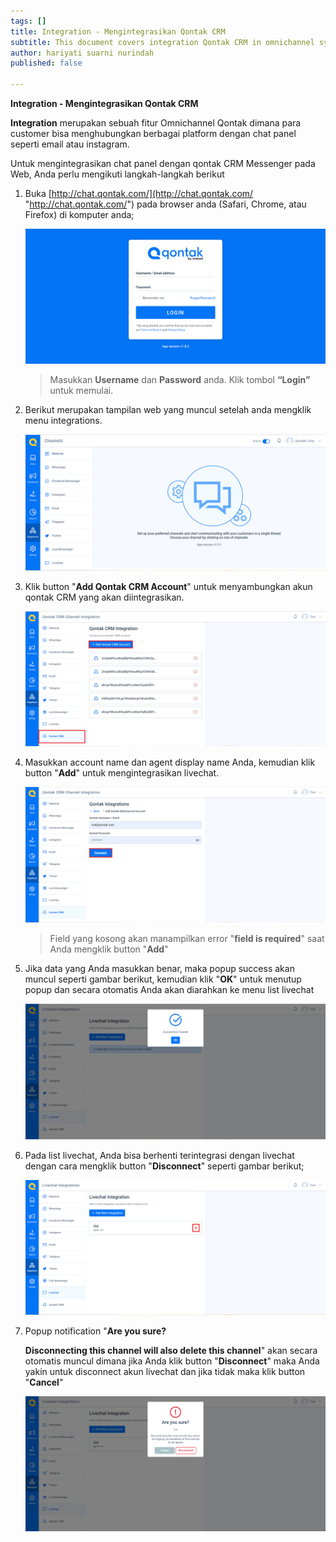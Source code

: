 ```yaml
---
tags: []
title: Integration - Mengintegrasikan Qontak CRM
subtitle: This document covers integration Qontak CRM in omnichannel system
author: hariyati suarni nurindah
published: false

---
```

**Integration - Mengintegrasikan Qontak CRM**

**Integration** merupakan sebuah fitur Omnichannel Qontak dimana para customer bisa menghubungkan berbagai platform dengan chat panel seperti email atau instagram.

Untuk mengintegrasikan chat panel dengan qontak CRM Messenger pada Web, Anda perlu mengikuti langkah-langkah berikut

1. Buka [http://chat.qontak.com/](http://chat.qontak.com/ "http://chat.qontak.com/") pada browser anda (Safari, Chrome, atau Firefox) di komputer anda;

   ![](/uploads/login-qontak-c.png)

   > Masukkan **Username** dan **Password** anda. Klik tombol **“Login”** untuk memulai.
2. Berikut merupakan tampilan web yang muncul setelah anda mengklik menu integrations.

   ![](/uploads/integrasi.PNG)
3. Klik button "**Add Qontak CRM Account**" untuk menyambungkan akun qontak CRM yang akan diintegrasikan.

   ![](/uploads/qontakcrm1.PNG)
4. Masukkan account name dan agent display name Anda, kemudian klik button "**Add**" untuk mengintegrasikan livechat.

   ![](/uploads/qontakcrm2.PNG)

   > Field yang kosong akan manampilkan error "**field is required**" saat Anda mengklik button "**Add**"
5. Jika data yang Anda masukkan benar, maka popup success akan muncul seperti gambar berikut, kemudian klik "**OK**" untuk menutup popup dan secara otomatis Anda akan diarahkan ke menu list livechat

   ![](/uploads/livechat2.PNG)
6. Pada list livechat, Anda bisa berhenti terintegrasi dengan livechat  dengan cara mengklik button "**Disconnect**" seperti gambar berikut;

   ![](/uploads/livechat3.PNG)
7. Popup notification "**Are you sure?**

   **Disconnecting this channel will also delete this channel**" akan secara otomatis muncul dimana jika Anda klik button "**Disconnect**" maka Anda yakin untuk disconnect akun livechat dan jika tidak maka klik button "**Cancel**"

   ![](/uploads/livechat4.PNG)